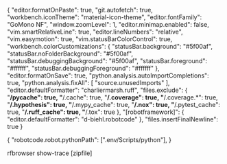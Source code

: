 {
    "editor.formatOnPaste": true,
    "git.autofetch": true,
    "workbench.iconTheme": "material-icon-theme",
    "editor.fontFamily": "GoMono NF",
    "window.zoomLevel": 1,
    "editor.minimap.enabled": false,
    "vim.smartRelativeLine": true,
    "editor.lineNumbers": "relative",
    "vim.easymotion": true,
    "vim.statusBarColorControl": true,
    "workbench.colorCustomizations": {
        "statusBar.background": "#5f00af",
        "statusBar.noFolderBackground": "#5f00af",
        "statusBar.debuggingBackground": "#5f00af",
        "statusBar.foreground": "#ffffff",
        "statusBar.debuggingForeground": "#ffffff"
    },
    "editor.formatOnSave": true,
    "python.analysis.autoImportCompletions": true,
    "python.analysis.fixAll": [
        "source.unusedImports"
    ],
    "editor.defaultFormatter": "charliermarsh.ruff",
    "files.exclude": {
        "**/__pycache__": true,
        "**/.cache": true,
        "**/.coverage": true,
        "**/.coverage.*": true,
        "**/.hypothesis": true,
        "**/.mypy_cache": true,
        "**/.nox": true,
        "**/.pytest_cache": true,
        "**/.ruff_cache": true,
        "**/.tox": true
    },
    "[robotframework]": {
        "editor.defaultFormatter": "d-biehl.robotcode"
    },
    "files.insertFinalNewline": true
}

{
    "robotcode.robot.pythonPath": [".env/Scripts/python"],
}

rfbrowser show-trace [zipfile]

